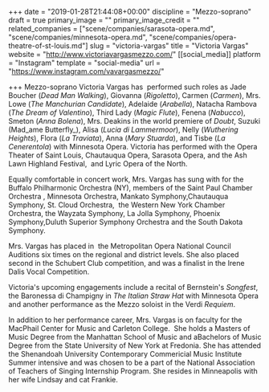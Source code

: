 +++
date = "2019-01-28T21:44:08+00:00"
discipline = "Mezzo-soprano"
draft = true
primary_image = ""
primary_image_credit = ""
related_companies = ["scene/companies/sarasota-opera.md", "scene/companies/minnesota-opera.md", "scene/companies/opera-theatre-of-st-louis.md"]
slug = "victoria-vargas"
title = "Victoria Vargas"
website = "http://www.victoriavargasmezzo.com/"
[[social_media]]
platform = "Instagram"
template = "social-media"
url = "https://www.instagram.com/vavargasmezzo/"

+++
Mezzo-soprano Victoria Vargas has  performed such roles as Jade Boucher (_Dead Man Walking_), Giovanna (_Rigoletto_), Carmen (_Carmen_), Mrs. Lowe (_The Manchurian Candidate_), Adelaide (_Arabella_), Natacha Rambova (_The Dream of Valentino_), Third Lady (_Magic Flute_), Fenena (_Nabucco_), Smeton (_Anna Bolena_), Mrs. Deakins in the world premiere of _Doubt_, Suzuki (Mad_ame Butterfly_), Alisa (_Lucia di Lammermoor_), Nelly (_Wuthering Heights_), Flora (_La Traviata_), Anna (_Mary Stuarda_), and Tisbe (_La Cenerentola_) with Minnesota Opera. Victoria has performed with the Opera Theater of Saint Louis, Chautauqua Opera, Sarasota Opera, and the Ash Lawn Highland Festival,  and Lyric Opera of the North.

Equally comfortable in concert work, Mrs. Vargas has sung with for the Buffalo Philharmonic Orchestra (NY), members of the Saint Paul Chamber Orchestra , Minnesota Orchestra, Mankato Symphony,Chautauqua Symphony, St. Cloud Orchestra,  the Western New York Chamber Orchestra, the Wayzata Symphony, La Jolla Symphony, Phoenix Symphony,Duluth Superior Symphony Orchestra and the South Dakota Symphony.

Mrs. Vargas has placed in  the Metropolitan Opera National Council Auditions six times on the regional and district levels. She also placed second in the Schubert Club competition, and was a finalist in the Irene Dalis Vocal Competition.

Victoria's upcoming engagements include a recital of Bernstein's _Songfest_, the Baronessa di Champigny in _The Italian Straw Hat_ with Minnesota Opera and another performance as the Mezzo soloist in the Verdi _Requiem_.

In addition to her performance career, Mrs. Vargas is on faculty for the MacPhail Center for Music and Carleton College.  She holds a Masters of Music Degree from the Manhattan School of Music and aBachelors of Music Degree from the State University of New York at Fredonia. She has attended the Shenandoah University Contemporary Commericial Music Institute Summer intensive and was chosen to be a part of the National Association of Teachers of Singing Internship Program. She resides in Minneapolis with her wife Lindsay and cat Frankie.